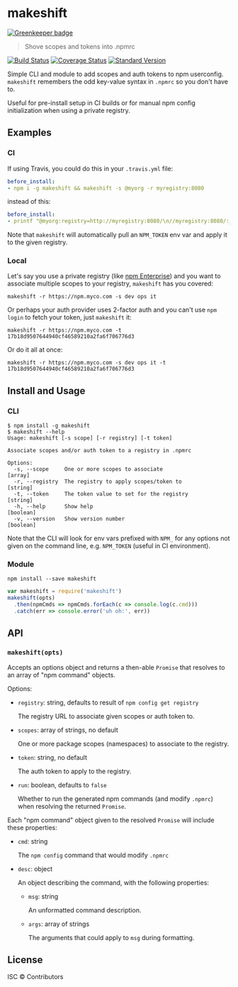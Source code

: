 # makeshift

[![Greenkeeper badge](https://badges.greenkeeper.io/nexdrew/makeshift.svg)](https://greenkeeper.io/)

> Shove scopes and tokens into .npmrc

[![Build Status](https://travis-ci.org/nexdrew/makeshift.svg?branch=master)](https://travis-ci.org/nexdrew/makeshift)
[![Coverage Status](https://coveralls.io/repos/github/nexdrew/makeshift/badge.svg?branch=master)](https://coveralls.io/github/nexdrew/makeshift?branch=master)
[![Standard Version](https://img.shields.io/badge/release-standard%20version-brightgreen.svg)](https://github.com/conventional-changelog/standard-version)

Simple CLI and module to add scopes and auth tokens to npm userconfig. `makeshift` remembers the odd key-value syntax in `.npmrc` so you don't have to.

Useful for pre-install setup in CI builds or for manual npm config initialization when using a private registry.

## Examples

### CI

If using Travis, you could do this in your `.travis.yml` file:

```yaml
before_install:
- npm i -g makeshift && makeshift -s @myorg -r myregistry:8080
```

instead of this:

```yaml
before_install:
- printf "@myorg:registry=http://myregistry:8080/\n//myregistry:8080/:_authToken=${NPM_TOKEN}\n" >> ~/.npmrc
```

Note that `makeshift` will automatically pull an `NPM_TOKEN` env var and apply it to the given registry.

### Local

Let's say you use a private registry (like [npm Enterprise](https://www.npmjs.com/enterprise)) and you want to associate multiple scopes to your registry, `makeshift` has you covered:

```
makeshift -r https://npm.myco.com -s dev ops it
```

Or perhaps your auth provider uses 2-factor auth and you can't use `npm login` to fetch your token, just `makeshift` it:

```
makeshift -r https://npm.myco.com -t 17b18d9507644940cf46589210a2fa6f706776d3
```

Or do it all at once:

```
makeshift -r https://npm.myco.com -s dev ops it -t 17b18d9507644940cf46589210a2fa6f706776d3
```

## Install and Usage

### CLI

```
$ npm install -g makeshift
$ makeshift --help
Usage: makeshift [-s scope] [-r registry] [-t token]

Associate scopes and/or auth token to a registry in .npmrc

Options:
  -s, --scope     One or more scopes to associate                        [array]
  -r, --registry  The registry to apply scopes/token to                 [string]
  -t, --token     The token value to set for the registry               [string]
  -h, --help      Show help                                            [boolean]
  -v, --version   Show version number                                  [boolean]
```

Note that the CLI will look for env vars prefixed with `NPM_` for any options not given on the command line, e.g. `NPM_TOKEN` (useful in CI environment).

### Module

```
npm install --save makeshift
```

```js
var makeshift = require('makeshift')
makeshift(opts)
  .then(npmCmds => npmCmds.forEach(c => console.log(c.cmd)))
  .catch(err => console.error('uh oh:', err))
```

## API

### `makeshift(opts)`

Accepts an options object and returns a then-able `Promise` that resolves to an array of "npm command" objects.

Options:

- `registry`: string, defaults to result of `npm config get registry`

    The registry URL to associate given scopes or auth token to.

- `scopes`: array of strings, no default

    One or more package scopes (namespaces) to associate to the registry.

- `token`: string, no default

    The auth token to apply to the registry.

- `run`: boolean, defaults to `false`

    Whether to run the generated npm commands (and modify `.npmrc`) when resolving the returned `Promise`.

Each "npm command" object given to the resolved `Promise` will include these properties:

- `cmd`: string

    The `npm config` command that would modify `.npmrc`

- `desc`: object

    An object describing the command, with the following properties:

    - `msg`: string

        An unformatted command description.

    - `args`: array of strings

        The arguments that could apply to `msg` during formatting.

## License

ISC © Contributors
